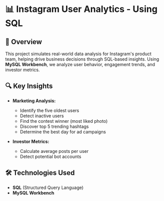# 📊 Instagram User Analytics - Using SQL  

## 📌 Overview  
This project simulates real-world data analysis for Instagram's product team, helping drive business decisions through SQL-based insights. Using **MySQL Workbench**, we analyze user behavior, engagement trends, and investor metrics.  

## 🔍 Key Insights  
- **Marketing Analysis:**  
  - Identify the five oldest users  
  - Detect inactive users  
  - Find the contest winner (most liked photo)  
  - Discover top 5 trending hashtags  
  - Determine the best day for ad campaigns  

- **Investor Metrics:**  
  - Calculate average posts per user  
  - Detect potential bot accounts  

## 🛠️ Technologies Used  
- **SQL** (Structured Query Language)  
- **MySQL Workbench**  


